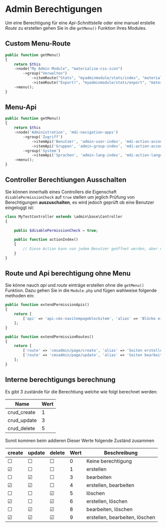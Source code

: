 Admin Berechtigungen
====================

Um eine Berechtigung für eine *Api-Schnittstelle* oder eine manuel erstelle *Route* zu erstellen gehen Sie in die `getMenu()` Funktion ihres Modules.

Custom Menu-Route
-------------

```php
public function getMenu()
{
    return $this
    ->node("My Admin Module", "materialize-css-icon")
        ->group("Verwalten")
            ->itemRoute("Stats", "myadminmodule/stats/index", "materialize-css-icon")
            ->itemRoute("Export)", "myadminmodule/stats/export", "materialize-css-icon")
    ->menu();
}
```

Menu-Api
-------

```php
public function getMenu()
{
    return $this
    ->node('Administration', 'mdi-navigation-apps')
        ->group('Zugriff')
            ->itemApi('Benutzer', 'admin-user-index', 'mdi-action-account-circle', 'api-admin-user')
            ->itemApi('Gruppen', 'admin-group-index', 'mdi-action-account-child', 'api-admin-group')
        ->group('System')
            ->itemApi('Sprachen', 'admin-lang-index', 'mdi-action-language', 'api-admin-lang')
    ->menu();
}
```

Controller Berechtiungen Ausschalten
------------------------------------
Sie können innerhalb eines Controllers die Eigenschaft `disablePermissionCheck` auf `true` stellen um jeglich Prüfung von Berechtigungen **auszuschalten**, es wird jedoch geprüft ob eine Benutzer eingeloggt ist:

```php
class MyTestController extends \admin\base\Controller
{
    
    public $disablePermissionCheck = true;
    
    public function actionIndex()
    {
        // Diese Action kann von jedem Benutzer geöffnet werden, aber nicht einem Fremden-Gast der nicht in der Administration eingeloggt ist.
    }
}
```

Route und Api berechtigung ohne Menu
------------------------------------
Sie könne nauch *api* und *route* einträge erstellen ohne die `getMenu()` Funktion. Dazu gehen Sie in die `Module.php` und fügen wahlweise folgende methoden ein:

```php
public function extendPermissionApis()
{
    return [
        ['api' => 'api-cms-navitempageblockitem', 'alias' => 'Blöcke einfügen und verschieben'],
    ];
}

public function extendPermissionRoutes()
{
    return [
        ['route' => 'cmsadmin/page/create', 'alias' => 'Seiten erstellen'],
        ['route' => 'cmsadmin/page/update', 'alias' => 'Seiten bearbeiten'],
    ];
}
```

Interne berechtigungs berechnung
--------------------------------
Es gibt 3 zustände für die Berechtiung welche wie folgt berechnet werden:

| Name 			| Wert
| ------		| ----
| crud_create	| 1
| crud_update	| 3
| crud_delete	| 5

Somit kommen beim addieren Dieser Werte folgende Zuständ zusammen

| create	| update	| delete 	| Wert			| Beschreibung
| ---		| ---		| ---		| ---			| ----
| ☐			| ☐			| ☐			| 0				| Keine berechtigung
| ☑			| ☐			| ☐			| 1				| erstellen
| ☐			| ☑			| ☐			| 3				| bearbeiten
| ☑			| ☑			| ☐			| 4				| erstellen, bearbeiten
| ☐			| ☐			| ☑			| 5				| löschen
| ☑			| ☐			| ☑			| 6				| erstellen, löschen
| ☐			| ☑			| ☑			| 8				| bearbeiten, löschen
| ☑			| ☑			| ☑			| 9				| erstellen, bearbeiten, löschen

